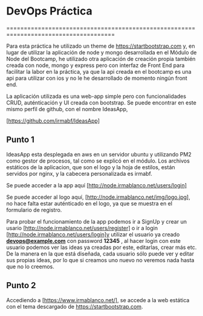 # DevOps Práctica
=====================================================================================

Para esta práctica he utilizado un theme de https://startbootstrap.com y, en lugar de utilizar la aplicación de node y mongo desarrollada en el Módulo de Node del Bootcamp, he utilizado otra aplicación de creación propia también creada con node,
mongo y express pero con interfaz de Front End para facilitar la labor en la práctica, ya que la api creada en el bootcamp es una api para utilizar con ios y no le he desarrollado de momento ningún front end. 

La aplicación utilizada es una web-app simple pero con funcionalidades CRUD, auténticación y UI creada con bootstrap. Se puede encontrar en este mismo perfil de github, con el nombre IdeasApp, 

[https://github.com/irmabf/IdeasApp]

## Punto 1

IdeasApp esta desplegada en aws en un servidor ubuntu y utilizando PM2 como gestor de procesos, tal como se explicó en el módulo. Los archivos estáticos de la aplicacion, que son el logo y la hoja de estilos, están servidos por nginx, y la cabecera personalizada es irmabf.

Se puede acceder a la app aquí [http://node.irmablanco.net/users/login]

Se puede acceder al logo aquí, [http://node.irmablanco.net/img/logo.jpg], no hace falta estar auténticado en el logo, ya que se muestra en el formulario de registro.

Para probar el  funcionamiento de la app podemos ir a SignUp y crear un usario [http://node.irmablanco.net/users/register] o ir a login [http://node.irmablanco.net/users/login]y utilizar el usuario ya creado **devops@example.com** con password **12345** , al hacer login con este usuario podemos ver las ideas ya creadas por este, editarlas, crear más etc. De la manera en la que está diseñada, cada usuario sólo
puede ver y editar sus propias ideas, por lo que si creamos uno nuevo no veremos nada hasta que no lo creemos.

## Punto 2

Accediendo a [https://www.irmablanco.net/], se accede a la web estática con el tema descargado de https://startbootstrap.com. 
